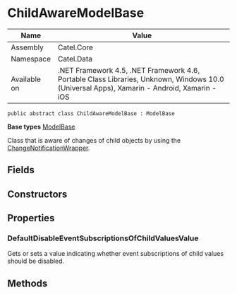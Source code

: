 

# ChildAwareModelBase

Name|Value
---|---
Assembly|Catel.Core
Namespace|Catel.Data
Available on|.NET Framework 4.5, .NET Framework 4.6, Portable Class Libraries, Unknown, Windows 10.0 (Universal Apps), Xamarin - Android, Xamarin - iOS

```
public abstract class ChildAwareModelBase : ModelBase
```

**Base types**
[ModelBase](/Catel.Core\Catel\Data\ModelBase.md)


Class that is aware of changes of child objects by using the [ChangeNotificationWrapper](#).



## Fields

## Constructors

## Properties

### DefaultDisableEventSubscriptionsOfChildValuesValue

Gets or sets a value indicating whether event subscriptions of child values should be disabled.



## Methods

